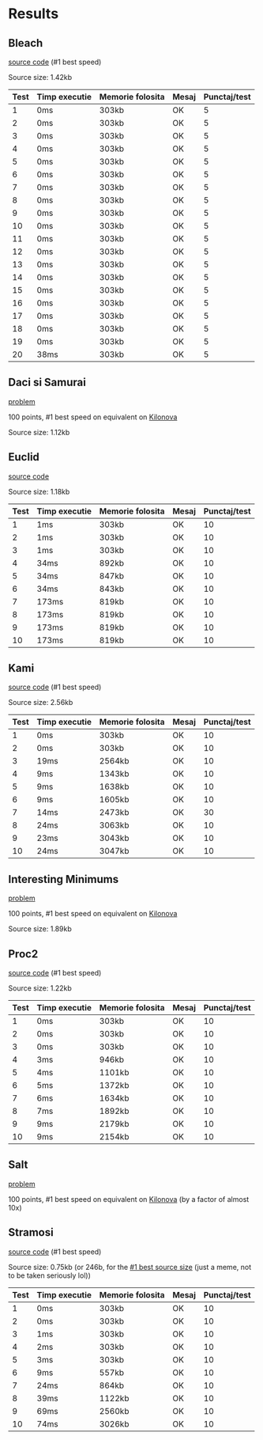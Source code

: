 # Results

## Bleach
[source code](https://www.infoarena.ro/job_detail/3232393) (#1 best speed)

Source size: 1.42kb

| Test | Timp executie | Memorie folosita | Mesaj | Punctaj/test |
| ---- | ------------- | ---------------- | ----- | ------------ |
| 1    | 0ms           | 303kb            | OK    | 5            |
| 2    | 0ms           | 303kb            | OK    | 5            |
| 3    | 0ms           | 303kb            | OK    | 5            |
| 4    | 0ms           | 303kb            | OK    | 5            |
| 5    | 0ms           | 303kb            | OK    | 5            |
| 6    | 0ms           | 303kb            | OK    | 5            |
| 7    | 0ms           | 303kb            | OK    | 5            |
| 8    | 0ms           | 303kb            | OK    | 5            |
| 9    | 0ms           | 303kb            | OK    | 5            |
| 10   | 0ms           | 303kb            | OK    | 5            |
| 11   | 0ms           | 303kb            | OK    | 5            |
| 12   | 0ms           | 303kb            | OK    | 5            |
| 13   | 0ms           | 303kb            | OK    | 5            |
| 14   | 0ms           | 303kb            | OK    | 5            |
| 15   | 0ms           | 303kb            | OK    | 5            |
| 16   | 0ms           | 303kb            | OK    | 5            |
| 17   | 0ms           | 303kb            | OK    | 5            |
| 18   | 0ms           | 303kb            | OK    | 5            |
| 19   | 0ms           | 303kb            | OK    | 5            |
| 20   | 38ms          | 303kb            | OK    | 5            |


## Daci si Samurai
[problem](https://codeforces.com/gym/103999/problem/I)

100 points, #1 best speed on equivalent on [Kilonova](https://kilonova.ro/submissions/384083)

Source size: 1.12kb

## Euclid
[source code](https://www.infoarena.ro/job_detail/3230747)

Source size: 1.18kb

| Test | Timp executie | Memorie folosita | Mesaj | Punctaj/test |
| ---- | ------------- | ---------------- | ----- | ------------ |
| 1    | 1ms           | 303kb            | OK    | 10           |
| 2    | 1ms           | 303kb            | OK    | 10           |
| 3    | 1ms           | 303kb            | OK    | 10           |
| 4    | 34ms          | 892kb            | OK    | 10           |
| 5    | 34ms          | 847kb            | OK    | 10           |
| 6    | 34ms          | 843kb            | OK    | 10           |
| 7    | 173ms         | 819kb            | OK    | 10           |
| 8    | 173ms         | 819kb            | OK    | 10           |
| 9    | 173ms         | 819kb            | OK    | 10           |
| 10   | 173ms         | 819kb            | OK    | 10           |


## Kami
[source code](https://www.infoarena.ro/job_detail/3231981) (#1 best speed)

Source size: 2.56kb

| Test | Timp executie | Memorie folosita | Mesaj | Punctaj/test |
| ---- | ------------- | ---------------- | ----- | ------------ |
| 1    | 0ms           | 303kb            | OK    | 10           |
| 2    | 0ms           | 303kb            | OK    | 10           |
| 3    | 19ms          | 2564kb           | OK    | 10           |
| 4    | 9ms           | 1343kb           | OK    | 10           |
| 5    | 9ms           | 1638kb           | OK    | 10           |
| 6    | 9ms           | 1605kb           | OK    | 10           |
| 7    | 14ms          | 2473kb           | OK    | 30           |
| 8    | 24ms          | 3063kb           | OK    | 10           |
| 9    | 23ms          | 3043kb           | OK    | 10           |
| 10   | 24ms          | 3047kb           | OK    | 10           |


## Interesting Minimums
[problem](https://codeforces.com/gym/103999/problem/M)

100 points, #1 best speed on equivalent on [Kilonova](https://kilonova.ro/submissions/383978)	

Source size: 1.89kb


## Proc2
[source code](https://www.infoarena.ro/job_detail/3232407) (#1 best speed)

Source size: 1.22kb

| Test | Timp executie | Memorie folosita | Mesaj | Punctaj/test |
| ---- | ------------- | ---------------- | ----- | ------------ |
| 1    | 0ms           | 303kb            | OK    | 10           |
| 2    | 0ms           | 303kb            | OK    | 10           |
| 3    | 0ms           | 303kb            | OK    | 10           |
| 4    | 3ms           | 946kb            | OK    | 10           |
| 5    | 4ms           | 1101kb           | OK    | 10           |
| 6    | 5ms           | 1372kb           | OK    | 10           |
| 7    | 6ms           | 1634kb           | OK    | 10           |
| 8    | 7ms           | 1892kb           | OK    | 10           |
| 9    | 9ms           | 2179kb           | OK    | 10           |
| 10   | 9ms           | 2154kb           | OK    | 10           |


## Salt
[problem](https://codeforces.com/gym/103999/problem/L)

100 points, #1 best speed on equivalent on [Kilonova](https://kilonova.ro/submissions/384137) (by a factor of almost 10x)


## Stramosi
[source code](https://www.infoarena.ro/job_detail/3231638) (#1 best speed)

Source size: 0.75kb (or 246b, for the [#1 best source size](https://www.infoarena.ro/job_detail/3231609) (just a meme, not to be taken seriously lol))

| Test | Timp executie | Memorie folosita | Mesaj | Punctaj/test |
| ---- | ------------- | ---------------- | ----- | ------------ |
| 1    | 0ms           | 303kb            | OK    | 10           |
| 2    | 0ms           | 303kb            | OK    | 10           |
| 3    | 1ms           | 303kb            | OK    | 10           |
| 4    | 2ms           | 303kb            | OK    | 10           |
| 5    | 3ms           | 303kb            | OK    | 10           |
| 6    | 9ms           | 557kb            | OK    | 10           |
| 7    | 24ms          | 864kb            | OK    | 10           |
| 8    | 39ms          | 1122kb           | OK    | 10           |
| 9    | 69ms          | 2560kb           | OK    | 10           |
| 10   | 74ms          | 3026kb           | OK    | 10           |
